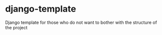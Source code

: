 # django-template
Django template for those who do not want to bother with the structure of the project
